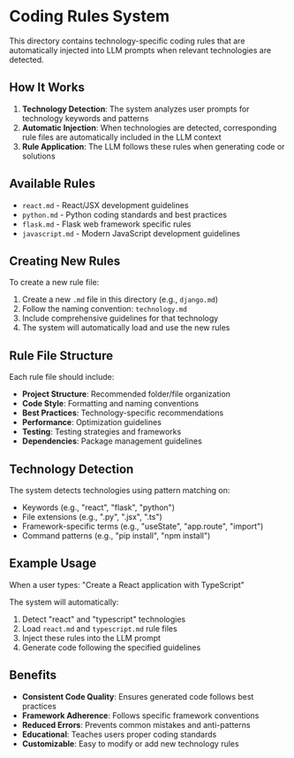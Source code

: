 # Coding Rules System

This directory contains technology-specific coding rules that are automatically injected into LLM prompts when relevant technologies are detected.

## How It Works

1. **Technology Detection**: The system analyzes user prompts for technology keywords and patterns
2. **Automatic Injection**: When technologies are detected, corresponding rule files are automatically included in the LLM context
3. **Rule Application**: The LLM follows these rules when generating code or solutions

## Available Rules

- `react.md` - React/JSX development guidelines
- `python.md` - Python coding standards and best practices
- `flask.md` - Flask web framework specific rules
- `javascript.md` - Modern JavaScript development guidelines

## Creating New Rules

To create a new rule file:

1. Create a new `.md` file in this directory (e.g., `django.md`)
2. Follow the naming convention: `technology.md`
3. Include comprehensive guidelines for that technology
4. The system will automatically load and use the new rules

## Rule File Structure

Each rule file should include:

- **Project Structure**: Recommended folder/file organization
- **Code Style**: Formatting and naming conventions
- **Best Practices**: Technology-specific recommendations
- **Performance**: Optimization guidelines
- **Testing**: Testing strategies and frameworks
- **Dependencies**: Package management guidelines

## Technology Detection

The system detects technologies using pattern matching on:

- Keywords (e.g., "react", "flask", "python")
- File extensions (e.g., ".py", ".jsx", ".ts")
- Framework-specific terms (e.g., "useState", "app.route", "import")
- Command patterns (e.g., "pip install", "npm install")

## Example Usage

When a user types: "Create a React application with TypeScript"

The system will automatically:
1. Detect "react" and "typescript" technologies
2. Load `react.md` and `typescript.md` rule files
3. Inject these rules into the LLM prompt
4. Generate code following the specified guidelines

## Benefits

- **Consistent Code Quality**: Ensures generated code follows best practices
- **Framework Adherence**: Follows specific framework conventions
- **Reduced Errors**: Prevents common mistakes and anti-patterns
- **Educational**: Teaches users proper coding standards
- **Customizable**: Easy to modify or add new technology rules
